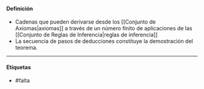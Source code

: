 #### Definición
- Cadenas que pueden derivarse desde los [[Conjunto de Axiomas|axiomas]] a través de un número finito de aplicaciones de las [[Conjunto de Reglas de Inferencia|reglas de inferencia]]
- La secuencia de pasos de deducciones constituye la demostración del teorema.
***
#### Etiquetas
- #falta 